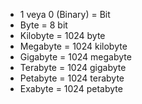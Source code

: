 - 1 veya 0 (Binary) = Bit
- Byte = 8 bit
- Kilobyte = 1024 byte
- Megabyte = 1024 kilobyte
- Gigabyte = 1024 megabyte
- Terabyte = 1024 gigabyte
- Petabyte = 1024 terabyte
- Exabyte = 1024 petabyte